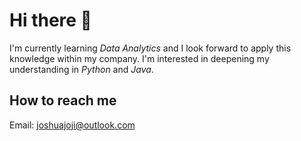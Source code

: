 # Hi there 👋

I'm currently learning _Data Analytics_ and I look forward to apply this knowledge within my company.
I'm interested in deepening my understanding in _Python_ and _Java_.

## How to reach me

Email: joshuajoji@outlook.com

